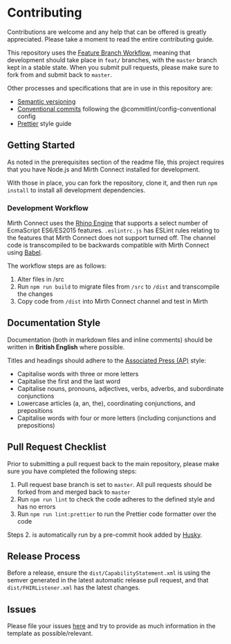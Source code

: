 # Contributing

Contributions are welcome and any help that can be offered is greatly appreciated.
Please take a moment to read the entire contributing guide.

This repository uses the [Feature Branch Workflow](https://www.atlassian.com/git/tutorials/comparing-workflows/feature-branch-workflow),
meaning that development should take place in `feat/` branches, with the `master` branch kept in a stable state.
When you submit pull requests, please make sure to fork from and submit back to `master`.

Other processes and specifications that are in use in this repository are:

-   [Semantic versioning](https://semver.org/)
-   [Conventional commits](https://www.conventionalcommits.org/en/v1.0.0/) following the @commitlint/config-conventional config
-   [Prettier](https://prettier.io/) style guide

## Getting Started

As noted in the prerequisites section of the readme file, this project requires that you have Node.js and Mirth Connect installed for development.

With those in place, you can fork the repository, clone it, and then run `npm install` to install all development dependencies.

### Development Workflow

Mirth Connect uses the [Rhino Engine](https://github.com/mozilla/rhino) that supports a select number of EcmaScript ES6/ES2015 features.
`.eslintrc.js` has ESLint rules relating to the features that Mirth Connect does not support turned off.
The channel code is transcompiled to be backwards compatible with Mirth Connect using [Babel](https://babeljs.io/).

The workflow steps are as follows:

1. Alter files in /src
2. Run `npm run build` to migrate files from `/src` to `/dist` and transcompile the changes
3. Copy code from `/dist` into Mirth Connect channel and test in Mirth

## Documentation Style

Documentation (both in markdown files and inline comments) should be written in **British English** where possible.

Titles and headings should adhere to the [Associated Press (AP)](https://www.apstylebook.com/) style:

-   Capitalise words with three or more letters
-   Capitalise the first and the last word
-   Capitalise nouns, pronouns, adjectives, verbs, adverbs, and subordinate conjunctions
-   Lowercase articles (a, an, the), coordinating conjunctions, and prepositions
-   Capitalise words with four or more letters (including conjunctions and prepositions)

## Pull Request Checklist

Prior to submitting a pull request back to the main repository, please make sure you have completed the following steps:

1. Pull request base branch is set to `master`. All pull requests should be forked from and merged back to `master`
2. Run `npm run lint` to check the code adheres to the defined style and has no errors
3. Run `npm run lint:prettier` to run the Prettier code formatter over the code

Steps 2. is automatically run by a pre-commit hook added by [Husky](https://typicode.github.io/husky/#/).

## Release Process

Before a release, ensure the `dist/CapabilityStatement.xml` is using the semver generated in the latest automatic release pull request, and that `dist/FHIRListener.xml` has the latest changes.

## Issues

Please file your issues [here](https://github.com/Fdawgs/ydh-fhir-listeners/issues) and try to provide as much information in the template as possible/relevant.

